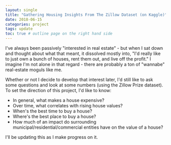 ```yaml
---
layout: single
title: "Gathering Housing Insights From The Zillow Dataset (on Kaggle)"
date: 2018-06-15
categories: project
tags: update
toc: true # outline page on the right hand side
---
```


I've always been passively "interested in real estate" - but when I sat down and thought about what that meant, it dissolved mostly into, "I'd really like to just own a bunch of houses, rent them out, and live off the profit." I imagine I'm not alone in that regard - there are probably a ton of "wannabe" real-estate moguls like me. 

Whether or not I decide to develop that interest later, I'd still like to ask some questions and look at some numbers (using the Zillow Prize dataset). To set the direction of this project, I'd like to know:

- In general, what makes a house expensive?
- Over time, what correlates with rising house values? 
- When's the best time to buy a house?
- Where's the best place to buy a house?
- How much of an impact do surrounding municipal/residential/commercial entities have on the value of a house?

I'll be updating this as I make progress on it.
